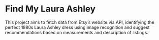 # Find My Laura Ashley

This project aims to fetch data from Etsy’s website via API, identifying the perfect 1980s Laura Ashley dress using image recognition and suggest recommendations based on measurements and description of listings.
